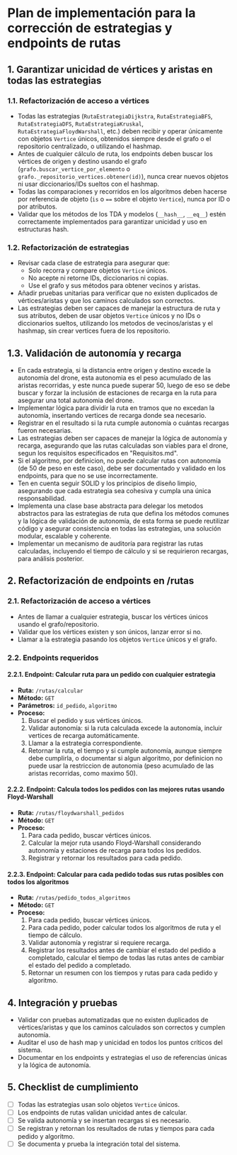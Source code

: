 # Plan de implementación para la corrección de estrategias y endpoints de rutas

## 1. Garantizar unicidad de vértices y aristas en todas las estrategias

### 1.1. Refactorización de acceso a vértices
- Todas las estrategias (`RutaEstrategiaDijkstra`, `RutaEstrategiaBFS`, `RutaEstrategiaDFS`, `RutaEstrategiaKruskal`, `RutaEstrategiaFloydWarshall`, etc.) deben recibir y operar únicamente con objetos `Vertice` únicos, obtenidos siempre desde el grafo o el repositorio centralizado, o utilizando el hashmap.
- Antes de cualquier cálculo de ruta, los endpoints deben buscar los vértices de origen y destino usando el grafo (`grafo.buscar_vertice_por_elemento` o `grafo._repositorio_vertices.obtener(id)`), nunca crear nuevos objetos ni usar diccionarios/IDs sueltos con el hashmap.
- Todas las comparaciones y recorridos en los algoritmos deben hacerse por referencia de objeto (`is` o `==` sobre el objeto `Vertice`), nunca por ID o por atributos.
- Validar que los métodos de los TDA y modelos (`__hash__`, `__eq__`) estén correctamente implementados para garantizar unicidad y uso en estructuras hash.

### 1.2. Refactorización de estrategias
- Revisar cada clase de estrategia para asegurar que:
  - Solo recorra y compare objetos `Vertice` únicos.
  - No acepte ni retorne IDs, diccionarios ni copias.
  - Use el grafo y sus métodos para obtener vecinos y aristas.
- Añadir pruebas unitarias para verificar que no existen duplicados de vértices/aristas y que los caminos calculados son correctos.
- Las estrategias deben ser capaces de manejar la estructura de ruta y sus atributos, deben de usar objetos `Vertice` únicos y no IDs o diccionarios sueltos, utilizando los metodos de vecinos/aristas y el hashmap, sin crear vertices fuera de los repositorio.
## 1.3. Validación de autonomía y recarga
- En cada estrategia, si la distancia entre origen y destino excede la autonomía del drone, esta autonomia es el peso acumulado de las aristas recorridas, y este nunca puede superar 50, luego de eso se debe buscar y forzar la inclusión de estaciones de recarga en la ruta para asegurar una total autonomia del drone.
- Implementar lógica para dividir la ruta en tramos que no excedan la autonomía, insertando vertices de recarga donde sea necesario.
- Registrar en el resultado si la ruta cumple autonomía o cuántas recargas fueron necesarias.
- Las estrategias deben ser capaces de manejar la lógica de autonomía y recarga, asegurando que las rutas calculadas son viables para el drone, segun los requisitos especificados en "Requisitos.md".
- Si el algoritmo, por definicion, no puede calcular rutas con autonomía (de 50 de peso en este caso), debe ser documentado y validado en los endpoints, para que no se use incorrectamente.
- Ten en cuenta seguir SOLID y los principios de diseño limpio, asegurando que cada estrategia sea cohesiva y cumpla una única responsabilidad.
- Implementa una clase base abstracta para delegar los metodos abstractos para las estrategias de ruta que defina los métodos comunes y la lógica de validación de autonomía, de esta forma se puede reutilizar código y asegurar consistencia en todas las estrategias, una solución modular, escalable y coherente.
- Implementar un mecanismo de auditoría para registrar las rutas calculadas, incluyendo el tiempo de cálculo y si se requirieron recargas, para análisis posterior.

## 2. Refactorización de endpoints en /rutas

### 2.1. Refactorización de acceso a vértices
- Antes de llamar a cualquier estrategia, buscar los vértices únicos usando el grafo/repositorio.
- Validar que los vértices existen y son únicos, lanzar error si no.
- Llamar a la estrategia pasando los objetos `Vertice` únicos y el grafo.

### 2.2. Endpoints requeridos

#### 2.2.1. Endpoint: Calcular ruta para un pedido con cualquier estrategia
- **Ruta:** `/rutas/calcular`
- **Método:** `GET`
- **Parámetros:** `id_pedido`, `algoritmo`
- **Proceso:**
  1. Buscar el pedido y sus vértices únicos.
  2. Validar autonomía: si la ruta calculada excede la autonomía, incluir vertices de recarga automáticamente.
  3. Llamar a la estrategia correspondiente.
  4. Retornar la ruta, el tiempo y si cumple autonomía, aunque siempre debe cumplirla, o documentar si algun algoritmo, por definicion no puede usar la restriccion de autonomia (peso acumulado de las aristas recorridas, como maximo 50).

#### 2.2.2. Endpoint: Calcula todos los pedidos con las mejores rutas usando Floyd-Warshall
- **Ruta:** `/rutas/floydwarshall_pedidos`
- **Método:** `GET`
- **Proceso:**
  1. Para cada pedido, buscar vértices únicos.
  2. Calcular la mejor ruta usando Floyd-Warshall considerando autonomía y estaciones de recarga para todos los pedidos.
  3. Registrar y retornar los resultados para cada pedido.

#### 2.2.3. Endpoint: Calcular para cada pedido todas sus rutas posibles con todos los algoritmos
- **Ruta:** `/rutas/pedido_todos_algoritmos`
- **Método:** `GET`
- **Proceso:**
  1. Para cada pedido, buscar vértices únicos.
  2. Para cada pedido, poder calcular todos los algoritmos de ruta y el tiempo de cálculo.
  3. Validar autonomía y registrar si requiere recarga.
  4. Registrar los resultados antes de cambiar el estado del pedido a completado, calcular el tiempo de todas las rutas antes de cambiar el estado del pedido a completado.
  5. Retornar un resumen con los tiempos y rutas para cada pedido y algoritmo.


## 4. Integración y pruebas
- Validar con pruebas automatizadas que no existen duplicados de vértices/aristas y que los caminos calculados son correctos y cumplen autonomía.
- Auditar el uso de hash map y unicidad en todos los puntos críticos del sistema.
- Documentar en los endpoints y estrategias el uso de referencias únicas y la lógica de autonomía.

## 5. Checklist de cumplimiento
- [ ] Todas las estrategias usan solo objetos `Vertice` únicos.
- [ ] Los endpoints de rutas validan unicidad antes de calcular.
- [ ] Se valida autonomía y se insertan recargas si es necesario.
- [ ] Se registran y retornan los resultados de rutas y tiempos para cada pedido y algoritmo.
- [ ] Se documenta y prueba la integración total del sistema.